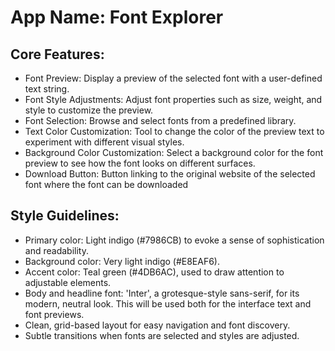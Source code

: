 # **App Name**: Font Explorer

## Core Features:

- Font Preview: Display a preview of the selected font with a user-defined text string.
- Font Style Adjustments: Adjust font properties such as size, weight, and style to customize the preview.
- Font Selection: Browse and select fonts from a predefined library.
- Text Color Customization: Tool to change the color of the preview text to experiment with different visual styles.
- Background Color Customization: Select a background color for the font preview to see how the font looks on different surfaces.
- Download Button: Button linking to the original website of the selected font where the font can be downloaded

## Style Guidelines:

- Primary color: Light indigo (#7986CB) to evoke a sense of sophistication and readability.
- Background color: Very light indigo (#E8EAF6).
- Accent color: Teal green (#4DB6AC), used to draw attention to adjustable elements.
- Body and headline font: 'Inter', a grotesque-style sans-serif, for its modern, neutral look. This will be used both for the interface text and font previews.
- Clean, grid-based layout for easy navigation and font discovery.
- Subtle transitions when fonts are selected and styles are adjusted.
